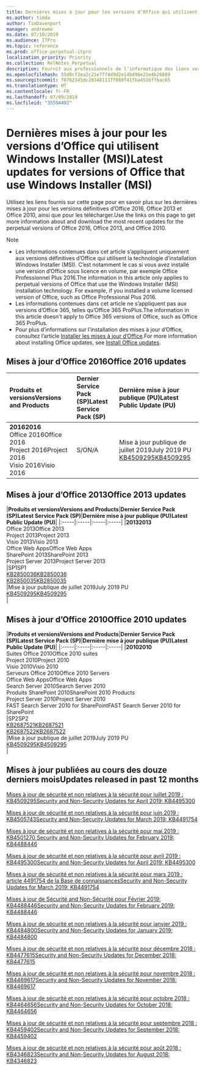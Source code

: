 ```yaml
---
title: Dernières mises à jour pour les versions d’Office qui utilisent Windows Installer (MSI)
ms.author: timda
author: TimDavenport
manager: andrewmo
ms.date: 07/10/2019
ms.audience: ITPro
ms.topic: reference
ms.prod: office-perpetual-itpro
localization_priority: Priority
ms.collection: RelNotes_Perpetual
description: Fournit aux professionnels de l’informatique des liens vers les dernières informations sur les mises à jour pour les versions définitives d’Office 2016, Office 2013 et Office 2010
ms.openlocfilehash: 55d0cf2ea2c21e7774d9d2e14b496e21e4b26889
ms.sourcegitcommit: f0762345dc203481117f080f41fba451bffbac65
ms.translationtype: HT
ms.contentlocale: fr-FR
ms.lasthandoff: 07/09/2019
ms.locfileid: "35594492"
---
```

# <a name="latest-updates-for-versions-of-office-that-use-windows-installer-msi"></a><span data-ttu-id="579d4-103">Dernières mises à jour pour les versions d’Office qui utilisent Windows Installer (MSI)</span><span class="sxs-lookup"><span data-stu-id="579d4-103">Latest updates for versions of Office that use Windows Installer (MSI)</span></span>

<span data-ttu-id="579d4-104">Utilisez les liens fournis sur cette page pour en savoir plus sur les dernières mises à jour pour les versions définitives d’Office 2016, Office 2013 et Office 2010, ainsi que pour les télécharger.</span><span class="sxs-lookup"><span data-stu-id="579d4-104">Use the links on this page to get more information about and download the most recent updates for the perpetual versions of Office 2016, Office 2013, and Office 2010.</span></span>
  
 
> [!NOTE]
> - <span data-ttu-id="579d4-p101">Les informations contenues dans cet article s’appliquent uniquement aux versions définitives d’Office qui utilisent la technologie d’installation Windows Installer (MSI). C’est notamment le cas si vous avez installé une version d’Office sous licence en volume, par exemple Office Professionnel Plus 2016.</span><span class="sxs-lookup"><span data-stu-id="579d4-p101">The information in this article only applies to perpetual versions of Office that use the Windows Installer (MSI) installation technology. For example, if you installed a volume licensed version of Office, such as Office Professional Plus 2016.</span></span>
> - <span data-ttu-id="579d4-107">Les informations contenues dans cet article ne s’appliquent pas aux versions d’Office 365, telles qu’Office 365 ProPlus.</span><span class="sxs-lookup"><span data-stu-id="579d4-107">The information in this article doesn't apply to Office 365 versions of Office, such as Office 365 ProPlus.</span></span>
> - <span data-ttu-id="579d4-108">Pour plus d’informations sur l’installation des mises à jour d’Office, consultez l’article [Installer les mises à jour d’Office](https://support.office.com/article/2ab296f3-7f03-43a2-8e50-46de917611c5).</span><span class="sxs-lookup"><span data-stu-id="579d4-108">For more information about installing Office updates, see [Install Office updates](https://support.office.com/article/2ab296f3-7f03-43a2-8e50-46de917611c5).</span></span> 


## <a name="office-2016-updates"></a><span data-ttu-id="579d4-109">Mises à jour d’Office 2016</span><span class="sxs-lookup"><span data-stu-id="579d4-109">Office 2016 updates</span></span>

|<span data-ttu-id="579d4-110">**Produits et versions**</span><span class="sxs-lookup"><span data-stu-id="579d4-110">**Versions and Products**</span></span>|<span data-ttu-id="579d4-111">**Dernier Service Pack (SP)**</span><span class="sxs-lookup"><span data-stu-id="579d4-111">**Latest Service Pack (SP)**</span></span>|<span data-ttu-id="579d4-112">**Dernière mise à jour publique (PU)**</span><span class="sxs-lookup"><span data-stu-id="579d4-112">**Latest Public Update (PU)**</span></span>|
|:-----|:-----|:-----|
|<span data-ttu-id="579d4-113">**2016**</span><span class="sxs-lookup"><span data-stu-id="579d4-113">**2016**</span></span> <br/> <span data-ttu-id="579d4-114">Office 2016</span><span class="sxs-lookup"><span data-stu-id="579d4-114">Office 2016</span></span>  <br/> <span data-ttu-id="579d4-115">Project 2016</span><span class="sxs-lookup"><span data-stu-id="579d4-115">Project 2016</span></span>  <br/> <span data-ttu-id="579d4-116">Visio 2016</span><span class="sxs-lookup"><span data-stu-id="579d4-116">Visio 2016</span></span>  <br/> |<span data-ttu-id="579d4-117">S/O</span><span class="sxs-lookup"><span data-stu-id="579d4-117">N/A</span></span>  <br/> |<span data-ttu-id="579d4-118">Mise à jour publique de juillet 2019</span><span class="sxs-lookup"><span data-stu-id="579d4-118">July 2019 PU</span></span>  <br/> [<span data-ttu-id="579d4-119">KB4509295</span><span class="sxs-lookup"><span data-stu-id="579d4-119">KB4509295</span></span>](https://support.microsoft.com/help/4509295) <br/> |
   
## <a name="office-2013-updates"></a><span data-ttu-id="579d4-120">Mises à jour d’Office 2013</span><span class="sxs-lookup"><span data-stu-id="579d4-120">Office 2013 updates</span></span>

|<span data-ttu-id="579d4-121">**Produits et versions**</span><span class="sxs-lookup"><span data-stu-id="579d4-121">**Versions and Products**</span></span>|<span data-ttu-id="579d4-122">**Dernier Service Pack (SP)**</span><span class="sxs-lookup"><span data-stu-id="579d4-122">**Latest Service Pack (SP)**</span></span>|<span data-ttu-id="579d4-123">**Dernière mise à jour publique (PU)**</span><span class="sxs-lookup"><span data-stu-id="579d4-123">**Latest Public Update (PU)**</span></span>|
|:-----|:-----|:-----|:-----|
|<span data-ttu-id="579d4-124">**2013**</span><span class="sxs-lookup"><span data-stu-id="579d4-124">**2013**</span></span> <br/> <span data-ttu-id="579d4-125">Office 2013</span><span class="sxs-lookup"><span data-stu-id="579d4-125">Office 2013</span></span>  <br/> <span data-ttu-id="579d4-126">Project 2013</span><span class="sxs-lookup"><span data-stu-id="579d4-126">Project 2013</span></span>  <br/> <span data-ttu-id="579d4-127">Visio 2013</span><span class="sxs-lookup"><span data-stu-id="579d4-127">Visio 2013</span></span>  <br/> <span data-ttu-id="579d4-128">Office Web Apps</span><span class="sxs-lookup"><span data-stu-id="579d4-128">Office Web Apps</span></span>  <br/> <span data-ttu-id="579d4-129">SharePoint 2013</span><span class="sxs-lookup"><span data-stu-id="579d4-129">SharePoint 2013</span></span>  <br/> <span data-ttu-id="579d4-130">Project Server 2013</span><span class="sxs-lookup"><span data-stu-id="579d4-130">Project Server 2013</span></span>  <br/> |<span data-ttu-id="579d4-131">SP1</span><span class="sxs-lookup"><span data-stu-id="579d4-131">SP1</span></span> <br/> [<span data-ttu-id="579d4-132">KB2850036</span><span class="sxs-lookup"><span data-stu-id="579d4-132">KB2850036</span></span>](https://support.microsoft.com/kb/2850036) <br/>[<span data-ttu-id="579d4-133">KB2850035</span><span class="sxs-lookup"><span data-stu-id="579d4-133">KB2850035</span></span>](https://support.microsoft.com/kb/2850035) <br/> |<span data-ttu-id="579d4-134">Mise à jour publique de juillet 2019</span><span class="sxs-lookup"><span data-stu-id="579d4-134">July 2019 PU</span></span>  <br/> [<span data-ttu-id="579d4-135">KB4509295</span><span class="sxs-lookup"><span data-stu-id="579d4-135">KB4509295</span></span>](https://support.microsoft.com/help/4509295) <br/> |
   
## <a name="office-2010-updates"></a><span data-ttu-id="579d4-136">Mises à jour d’Office 2010</span><span class="sxs-lookup"><span data-stu-id="579d4-136">Office 2010 updates</span></span>

|<span data-ttu-id="579d4-137">**Produits et versions**</span><span class="sxs-lookup"><span data-stu-id="579d4-137">**Versions and Products**</span></span>|<span data-ttu-id="579d4-138">**Dernier Service Pack (SP)**</span><span class="sxs-lookup"><span data-stu-id="579d4-138">**Latest Service Pack (SP)**</span></span>|<span data-ttu-id="579d4-139">**Dernière mise à jour publique (PU)**</span><span class="sxs-lookup"><span data-stu-id="579d4-139">**Latest Public Update (PU)**</span></span>|
|:-----|:-----|:-----|:-----|
|<span data-ttu-id="579d4-140">**2010**</span><span class="sxs-lookup"><span data-stu-id="579d4-140">**2010**</span></span> <br/> <span data-ttu-id="579d4-141">Suites Office 2010</span><span class="sxs-lookup"><span data-stu-id="579d4-141">Office 2010 suites</span></span>  <br/> <span data-ttu-id="579d4-142">Project 2010</span><span class="sxs-lookup"><span data-stu-id="579d4-142">Project 2010</span></span>  <br/> <span data-ttu-id="579d4-143">Visio 2010</span><span class="sxs-lookup"><span data-stu-id="579d4-143">Visio 2010</span></span>  <br/> <span data-ttu-id="579d4-144">Serveurs Office 2010</span><span class="sxs-lookup"><span data-stu-id="579d4-144">Office 2010 Servers</span></span>  <br/> <span data-ttu-id="579d4-145">Office Web Apps</span><span class="sxs-lookup"><span data-stu-id="579d4-145">Office Web Apps</span></span>  <br/> <span data-ttu-id="579d4-146">Search Server 2010</span><span class="sxs-lookup"><span data-stu-id="579d4-146">Search Server 2010</span></span>  <br/> <span data-ttu-id="579d4-147">Produits SharePoint 2010</span><span class="sxs-lookup"><span data-stu-id="579d4-147">SharePoint 2010 Products</span></span>  <br/> <span data-ttu-id="579d4-148">Project Server 2010</span><span class="sxs-lookup"><span data-stu-id="579d4-148">Project Server 2010</span></span>  <br/> <span data-ttu-id="579d4-149">FAST Search Server 2010 for SharePoint</span><span class="sxs-lookup"><span data-stu-id="579d4-149">FAST Search Server 2010 for SharePoint</span></span>  <br/> |<span data-ttu-id="579d4-150">SP2</span><span class="sxs-lookup"><span data-stu-id="579d4-150">SP2</span></span> <br/>[<span data-ttu-id="579d4-151">KB2687521</span><span class="sxs-lookup"><span data-stu-id="579d4-151">KB2687521</span></span>](https://support.microsoft.com/kb/2687521) <br/> [<span data-ttu-id="579d4-152">KB2687522</span><span class="sxs-lookup"><span data-stu-id="579d4-152">KB2687522</span></span>](https://support.microsoft.com/kb/2687522) <br/> |<span data-ttu-id="579d4-153">Mise à jour publique de juillet 2019</span><span class="sxs-lookup"><span data-stu-id="579d4-153">July 2019 PU</span></span>  <br/> [<span data-ttu-id="579d4-154">KB4509295</span><span class="sxs-lookup"><span data-stu-id="579d4-154">KB4509295</span></span>](https://support.microsoft.com/help/4509295) <br/>|
   

   
## <a name="updates-released-in-past-12-months"></a><span data-ttu-id="579d4-155">Mises à jour publiées au cours des douze derniers mois</span><span class="sxs-lookup"><span data-stu-id="579d4-155">Updates released in past 12 months</span></span>

[<span data-ttu-id="579d4-156">Mises à jour de sécurité et non relatives à la sécurité pour juillet 2019 : KB4509295</span><span class="sxs-lookup"><span data-stu-id="579d4-156">Security and Non-Security Updates for April 2019: KB4495300</span></span>](https://support.microsoft.com/help/4509295)

[<span data-ttu-id="579d4-157">Mises à jour de sécurité et non relatives à la sécurité pour juin 2019 : KB4505743</span><span class="sxs-lookup"><span data-stu-id="579d4-157">Security and Non-Security Updates for March 2019: KB4491754</span></span>](https://support.microsoft.com/help/4505743)

[<span data-ttu-id="579d4-158">Mises à jour de sécurité et non relatives à la sécurité pour mai 2019 : KB4501270 </span><span class="sxs-lookup"><span data-stu-id="579d4-158">Security and Non-Security Updates for February 2019: KB4488446</span></span>](https://support.microsoft.com/fr-FR/help/4501270)

[<span data-ttu-id="579d4-159">Mises à jour de sécurité et non relatives à la sécurité pour avril 2019 : KB4495300</span><span class="sxs-lookup"><span data-stu-id="579d4-159">Security and Non-Security Updates for April 2019: KB4495300</span></span>](https://support.microsoft.com/fr-FR/help/4495300)

[<span data-ttu-id="579d4-160">Mises à jour de sécurité et non relatives à la sécurité pour mars 2019 : article 4491754 de la Base de connaissances</span><span class="sxs-lookup"><span data-stu-id="579d4-160">Security and Non-Security Updates for March 2019: KB4491754</span></span>](https://support.microsoft.com/fr-FR/help/4491754) 

[<span data-ttu-id="579d4-161">Mises à jour de Sécurité and Non-Sécurité pour Février 2019: KB4488446</span><span class="sxs-lookup"><span data-stu-id="579d4-161">Security and Non-Security Updates for February 2019: KB4488446</span></span>](https://support.microsoft.com/help/4488446)

[<span data-ttu-id="579d4-162">Mises à jour de sécurité et non relatives à la sécurité pour janvier 2019 : KB4484800</span><span class="sxs-lookup"><span data-stu-id="579d4-162">Security and Non-Security Updates for January 2019: KB4484800</span></span>](https://support.microsoft.com/help/4484800)

[<span data-ttu-id="579d4-163">Mises à jour de sécurité et non relatives à la sécurité pour décembre 2018 : KB4477615</span><span class="sxs-lookup"><span data-stu-id="579d4-163">Security and Non-Security Updates for December 2018: KB4477615</span></span>](https://support.microsoft.com/help/4477615)

[<span data-ttu-id="579d4-164">Mises à jour de sécurité et non relatives à la sécurité pour novembre 2018 : KB4469617</span><span class="sxs-lookup"><span data-stu-id="579d4-164">Security and Non-Security Updates for November 2018: KB4469617</span></span>](https://support.microsoft.com/help/4469617)

[<span data-ttu-id="579d4-165">Mises à jour de sécurité et non relatives à la sécurité pour octobre 2018 : KB4464656</span><span class="sxs-lookup"><span data-stu-id="579d4-165">Security and Non-Security Updates for October 2018: KB4464656</span></span>](https://support.microsoft.com/help/4464656)

[<span data-ttu-id="579d4-166">Mises à jour de sécurité et non relatives à la sécurité pour septembre 2018 : KB4459402</span><span class="sxs-lookup"><span data-stu-id="579d4-166">Security and Non-Security Updates for September 2018: KB4459402</span></span>](https://support.microsoft.com/help/4459402) 

[<span data-ttu-id="579d4-167">Mises à jour de sécurité et non relatives à la sécurité pour août 2018 : KB4346823</span><span class="sxs-lookup"><span data-stu-id="579d4-167">Security and Non-Security Updates for August 2018: KB4346823</span></span>](https://support.microsoft.com/help/4346823)   

   

  


  
 
  
 
  

  
   
  
